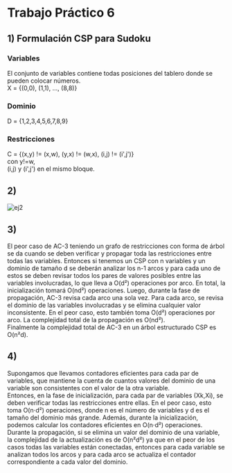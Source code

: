 # Trabajo Práctico 6
## 1) Formulación CSP para Sudoku
### Variables
El conjunto de variables contiene todas posiciones del tablero donde se pueden colocar números.  
X = {(0,0), (1,1), ..., (8,8)}  

### Dominio
D = {1,2,3,4,5,6,7,8,9}

### Restricciones
C = {(x,y) != (x,w), (y,x) != (w,x), (i,j) != (i',j')}  
con y!=w,  
(i,j) y (i',j') en el mismo bloque.

## 2) 
![ej2](https://github.com/lucianomasuelli/ia-uncuyo-2023/assets/83616746/90d8a418-fc2d-4a00-a1d7-73e01b23f635)


## 3) 
El peor caso de AC-3 teniendo un grafo de restricciones con forma de árbol se da cuando se deben verificar y propagar toda las restricciones entre todas las variables. Entonces si tenemos un CSP con n variables y un dominio de tamaño d se deberán analizar los n-1 arcos y para cada uno de estos se deben revisar todos los pares de valores posibles entre las variables involucradas, lo que lleva a O(d²) operaciones por arco. En total, la inicialización tomará O(nd²) operaciones. Luego, durante la fase de propagación, AC-3 revisa cada arco una sola vez. Para cada arco, se revisa el dominio de las variables involucradas y se elimina cualquier valor inconsistente. En el peor caso, esto también toma O(d²) operaciones por arco. La complejidad total de la propagación es O(nd²).  
Finalmente la complejidad total de AC-3 en un árbol estructurado CSP es O(n²d).

## 4)
Supongamos que llevamos contadores eficientes para cada par de variables, que mantiene la cuenta de cuantos valores del dominio de una variable son consistentes con el valor de la otra variable.  
Entonces, en la fase de inicialización, para cada par de variables (Xk​,Xi​), se deben verificar todas las restricciones entre ellas. En el peor caso, esto toma O(n⋅d²) operaciones, donde n es el número de variables y d es el tamaño del dominio más grande. Además, durante la inicialización, podemos calcular los contadores eficientes en O(n⋅d²) operaciones.  
Durante la propagación, si se elimina un valor del dominio de una variable, la complejidad de la actualización es de O(n²d²) ya que en el peor de los casos todas las variables están conectadas, entonces para cada variable se analizan todos los arcos y para cada arco se actualiza el contador correspondiente a cada valor del dominio.
